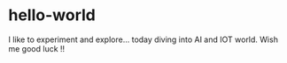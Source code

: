 # hello-world
I like to experiment and explore... today diving into AI and IOT world. 
Wish me good luck !!
